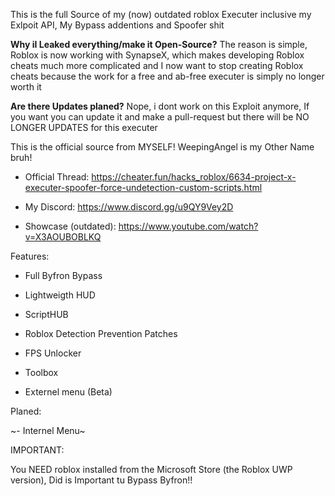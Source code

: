 This is the full Source of my (now) outdated roblox Executer inclusive my Exlpoit API,
My Bypass addentions and Spoofer shit

**Why iI Leaked everything/make it Open-Source?**
The reason is simple, Roblox is now working with SynapseX, which makes developing Roblox cheats
much more complicated and I now want to stop creating Roblox cheats because the work for a free and
ab-free executer is simply no longer worth it

**Are there Updates planed?**
Nope, i dont work on this Exploit anymore, If you want you can update it and make a pull-request
but there will be NO LONGER UPDATES for this executer

This is the official source from MYSELF! WeepingAngel is my Other Name bruh!

- Official Thread: https://cheater.fun/hacks_roblox/6634-project-x-executer-spoofer-force-undetection-custom-scripts.html

- My Discord: https://www.discord.gg/u9QY9Vey2D

- Showcase (outdated): https://www.youtube.com/watch?v=X3AOUBOBLKQ

Features: 
- Full Byfron Bypass

- Lightweigth HUD

- ScriptHUB

- Roblox Detection Prevention Patches

- FPS Unlocker

- Toolbox

- Externel menu (Beta)

Planed:

~- Internel Menu~

IMPORTANT:

You NEED roblox installed from the Microsoft Store (the Roblox UWP version), Did is Important tu Bypass Byfron!!
